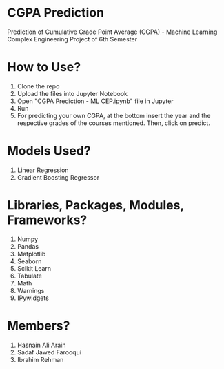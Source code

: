 # CGPA Prediction
Prediction of Cumulative Grade Point Average (CGPA) - Machine Learning Complex Engineering Project of 6th Semester

# How to Use?
1) Clone the repo
2) Upload the files into Jupyter Notebook
3) Open "CGPA Prediction - ML CEP.ipynb" file in Jupyter
4) Run
5) For predicting your own CGPA, at the bottom insert the year and the respective grades of the courses mentioned. Then, click on predict.

# Models Used?
1) Linear Regression
2) Gradient Boosting Regressor

# Libraries, Packages, Modules, Frameworks?
1) Numpy
2) Pandas
3) Matplotlib
4) Seaborn
5) Scikit Learn
6) Tabulate
7) Math
8) Warnings
9) IPywidgets

# Members?
1) Hasnain Ali Arain
2) Sadaf Jawed Farooqui
3) Ibrahim Rehman
